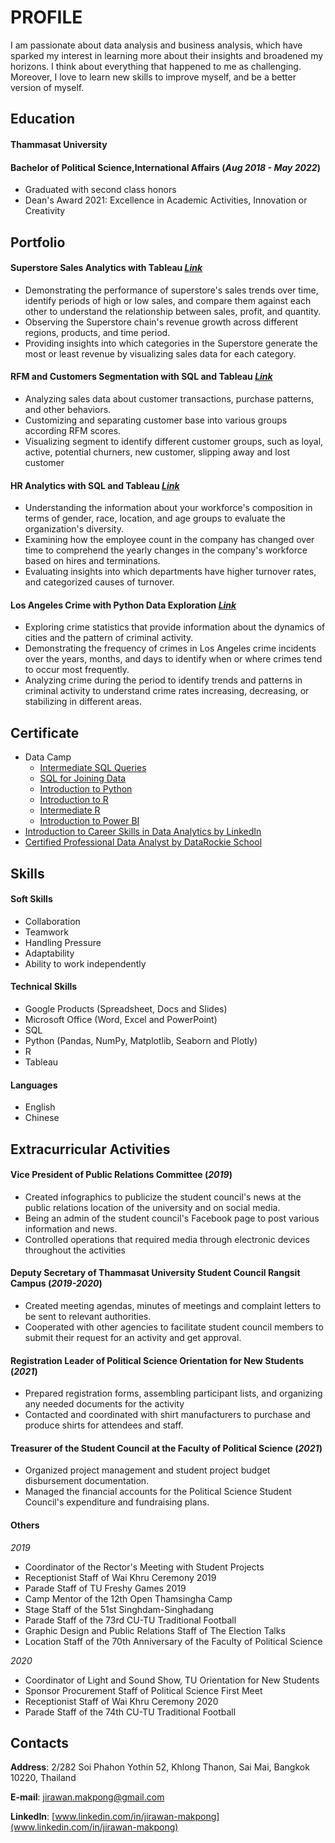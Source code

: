 # PROFILE
I am passionate about data analysis and business analysis, which have sparked my interest in learning more about their insights and broadened my horizons. I think about everything that happened to me as challenging. Moreover, I love to learn new skills to improve myself, and be a better version of myself.

## Education
#### Thammasat University
#### Bachelor of Political Science,International Affairs (_Aug 2018 - May 2022_)
- Graduated with second class honors
- Dean's Award 2021: Excellence in Academic Activities, Innovation or Creativity

## Portfolio
#### Superstore Sales Analytics with Tableau [_Link_](https://public.tableau.com/views/SuperstoreSalesDashboard_16896816266740/Dashboard1?:language=en-US&:display_count=n&:origin=viz_share_link)
- Demonstrating the performance of superstore's sales trends over time, identify periods of high or low sales, and compare them against each other to understand the relationship between sales, profit, and quantity.
- Observing the Superstore chain's revenue growth across different regions, products, and time period.
- Providing insights into which categories in the Superstore generate the most or least revenue by visualizing sales data for each category.


#### RFM and Customers Segmentation with SQL and Tableau [_Link_](https://github.com/Jirawan1998/Portfolio/tree/main/rfm_sql)
- Analyzing sales data about customer transactions, purchase patterns, and other behaviors.
- Customizing and separating customer base into various groups according RFM scores.
- Visualizing segment to identify different customer groups, such as loyal, active, potential churners, new customer, slipping away and lost customer

#### HR Analytics with SQL and Tableau [_Link_](https://github.com/Jirawan1998/Portfolio/tree/main/hr_analytics_sql)
- Understanding the information about your workforce's composition in terms of gender, race, location, and age groups to evaluate the organization's diversity.
- Examining how the employee count in the company has changed over time to comprehend the yearly changes in the company's workforce based on hires and terminations.
- Evaluating insights into which departments have higher turnover rates, and categorized causes of turnover.

#### Los Angeles Crime with Python Data Exploration [_Link_](https://github.com/Jirawan1998/Portfolio/tree/main/los_angeles_crm_python)
- Exploring crime statistics that provide information about the dynamics of cities and the pattern of criminal activity.
- Demonstrating the frequency of crimes in Los Angeles crime incidents over the years, months, and days to  identify  when or where crimes tend to occur most frequently.
- Analyzing crime during the period to identify trends and patterns in criminal activity to understand crime rates increasing, decreasing, or stabilizing in different areas.

## Certificate  
- Data Camp
  - [Intermediate SQL Queries](https://www.datacamp.com/statement-of-accomplishment/course/4aa665eed5cd26d83acbd0a99aac059d1195cf08?raw=1)
  - [SQL for Joining Data](https://www.datacamp.com/statement-of-accomplishment/course/c4423b5479bcbe367e2d848252e09905b98d0314?share=true)
  - [Introduction to Python](https://www.datacamp.com/statement-of-accomplishment/course/3aec1e84d4a2aaba1623331023b0562a7483d43e)
  - [Introduction to R](https://www.datacamp.com/statement-of-accomplishment/course/436c971d8c6f71ccddfb95c178d6ea7992a07d55)
  - [Intermediate R](https://www.datacamp.com/statement-of-accomplishment/course/d5dc3e1f6dde7ca9c154827f0690ab61e93c4084)
  - [Introduction to Power BI](https://www.datacamp.com/statement-of-accomplishment/course/6652231b6b96f236455d50c4ea987a51c42cd160)
- [Introduction to Career Skills in Data Analytics by LinkedIn](https://www.linkedin.com/learning/certificates/21b87e281d554b77fe428aaf3bc7eb3c68e13a139b9a166e59ad709b5f92949c)
- [Certified Professional Data Analyst by DataRockie School](https://badgr.com/public/assertions/ot5oS6frRE-k08LUfKDvlw)

## Skills
#### Soft Skills
- Collaboration
- Teamwork
- Handling Pressure
- Adaptability
- Ability to work independently

#### Technical Skills
- Google Products (Spreadsheet, Docs and Slides)
- Microsoft Office (Word, Excel and PowerPoint)
- SQL
- Python (Pandas, NumPy, Matplotlib, Seaborn and Plotly)
- R
- Tableau 

#### Languages
- English
- Chinese

## Extracurricular Activities
#### Vice President of Public Relations Committee (_2019_)
- Created infographics to publicize the student council's news at  the public relations location of the university and on social media.
- Being an admin of the student council's Facebook page to post various information and news.
- Controlled operations that required media through electronic devices throughout the activities

#### Deputy Secretary of Thammasat University Student Council Rangsit Campus (_2019-2020_)
- Created meeting agendas, minutes of meetings and complaint letters to be sent to relevant authorities.
- Cooperated with other agencies to facilitate student council members to submit their request for an activity and get approval.

#### Registration Leader of Political Science Orientation for New Students (_2021_)
- Prepared registration forms, assembling participant lists, and organizing any needed documents for the activity
- Contacted and coordinated with shirt manufacturers to purchase and produce shirts for attendees and staff.

#### Treasurer of the Student Council at the Faculty of Political Science (_2021_)
- Organized project management and student project budget disbursement documentation. 
- Managed the financial accounts for the Political Science Student Council's expenditure and fundraising plans.

#### Others
*2019*
- Coordinator of the Rector's Meeting with Student Projects
- Receptionist Staff of Wai Khru Ceremony 2019
- Parade Staff of TU Freshy Games 2019
- Camp Mentor of the 12th Open Thamsingha Camp
- Stage Staff of the 51st Singhdam-Singhadang
- Parade Staff of the 73rd CU-TU Traditional Football
- Graphic Design and Public Relations Staff of The Election Talks
- Location Staff of the 70th Anniversary of the Faculty of Political Science

*2020*
- Coordinator of Light and Sound Show, TU Orientation for New Students
- Sponsor Procurement Staff of Political Science First Meet
- Receptionist Staff of Wai Khru Ceremony 2020
- Parade Staff of the 74th CU-TU Traditional Football

## Contacts
**Address**: 2/282 Soi Phahon Yothin 52, Khlong Thanon, Sai Mai, Bangkok 10220, Thailand

**E-mail**: jirawan.makpong@gmail.com

**LinkedIn**: [www.linkedin.com/in/jirawan-makpong](www.linkedin.com/in/jirawan-makpong)


